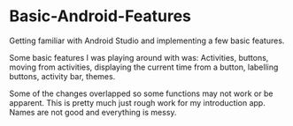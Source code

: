 # Basic-Android-Features
Getting familiar with Android Studio and implementing a few basic features.

Some basic features I was playing around with was:
Activities, buttons, moving from activities, displaying the current time from a button,
labelling buttons, activity bar, themes.

Some of the changes overlapped so some functions may not work or be apparent.
This is pretty much just rough work for my introduction app. Names are not good and everything is messy.
